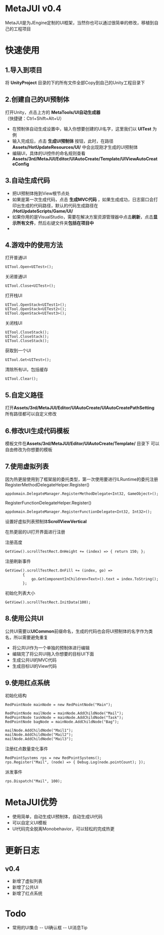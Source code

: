 


# MetaJUI v0.4

MetaJUI是为JEngine定制的UI框架，当然你也可以通过很简单的修改，移植到自己的工程项目

# 快速使用

## 1.导入到项目

将 **UnityProject** 目录的下的所有文件全部Copy到自己的Unity工程目录下

## 2.创建自己的UI预制体

打开Unity，点击上方的 **MetaTools/UI自动生成器** （快捷键：Ctrl+Shift+Alt+U）

- 在预制体自动生成设置中，输入你想要创建的UI名字，这里我们以 **UITest** 为例
- 输入完成后，点击 **生成UI预制体** 按钮，此时，在路径**Assets/HotUpdateResources/UI/** 中会出现刚才生成的UI预制体
- 编辑UI，具体的UI控件的命名规则查看 **Assets/3rd/MetaJUI/Editor/UIAutoCreate/Template/UIViewAutoCreateConfig** 

## 3.自动生成代码
- 把UI预制体拖到View根节点处
- 如果是第一次生成代码，点击 **生成MVC代码** ，如果生成成功，日志窗口会打印出生成的代码路径，默认的代码生成路径在 **/HotUpdateScripts/Game/UI/**
- 如果你用的是VisualStudio，需要在解决方案资源管理器中点击**刷新**，点击**显示所有文件**，然后右键文件夹**包括在项目中**
- 
## 4.游戏中的使用方法

打开普通UI
```
UITool.Open<UITest>();
```

关闭普通UI
```
UITool.Close<UITest>();
```

打开栈UI
```
UITool.OpenStack<UITest1>();
UITool.OpenStack<UITest2>();
UITool.OpenStack<UITest3>();
```
关闭栈UI
```
UITool.CloseStack();
UITool.CloseStack();
UITool.CloseStack();
```
获取到一个UI
```
UITool.Get<UITest>();
```
清除所有UI，包括缓存
```
UITool.Clear();
```

## 5.自定义路径

打开**Assets/3rd/MetaJUI/Editor/UIAutoCreate/UIAutoCreatePathSetting** 
所有路径都可以自定义修改

## 6.修改UI生成代码模板

模板文件在**Assets/3rd/MetaJUI/Editor/UIAutoCreate/Template/**  目录下
可以自由修改为你想要的模板

## 7.使用虚拟列表

因为热更层使用到了框架层的委托类型，第一次使用要进行ILRuntime的委托注册
RegisterMethodDelegateHelper.Register()
```
appdomain.DelegateManager.RegisterMethodDelegate<Int32, GameObject>();
```
RegisterFunctionDelegateHelper.Register()
```
appdomain.DelegateManager.RegisterFunctionDelegate<Int32, Int32>();
```

设置好虚拟列表预制体**ScrollViewVertical**

在热更层的UI打开界面进行注册

注册高度
```
GetView().scrollTestRect.OnHeight += (index) => { return 150; };
```
注册刷新事件
```
GetView().scrollTestRect.OnFill += (index, go) =>
        {
            go.GetComponentInChildren<Text>().text = index.ToString();
        };
```
初始化列表大小
```
GetView().scrollTestRect.InitData(100);
```



## 8.使用公共UI

公共UI需要以**UICommon**前缀命名，生成的代码也会将UI预制体的名字作为类名，所以需要避免重复
- 将公共UI作为一个单独的预制体进行编辑
- 编辑完了将公共UI拖入你想要的目标UI下面
- 生成公共UI的MVC代码
- 生成目标UI的View代码


## 9.使用红点系统

初始化结构
```
RedPointNode mainNode = new RedPointNode("Main");

RedPointNode mailNode = mainNode.AddChildNode("Mail");
RedPointNode taskNode = mainNode.AddChildNode("Task");
RedPointNode bagNode = mainNode.AddChildNode("Bag");

mailNode.AddChildNode("Mail1");
mailNode.AddChildNode("Mail2");
mailNode.AddChildNode("Mail3");
```

注册红点数量变化事件
```
RedPointSystems rps = new RedPointSystems();
rps.Register("Mail", (node) => { Debug.Log(node.pointCount); });
```
派发事件
```
rps.Dispatch("Mail", 100);
```

# MetaJUI优势
- 使用简单，自动生成UI预制体，自动生成UI代码
- 可以自定义UI模板
- UI代码完全脱离Monobehavior，可以轻松的完成热更

# 更新日志
## v0.4
- 新增了虚拟列表
- 新增了公共UI
- 新增了红点系统


# Todo
- 常用的UI集合
-- UI确认框
-- UI消息Tip